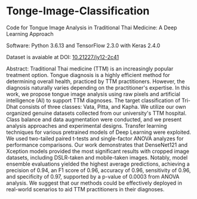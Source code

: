 # Tonge-Image-Classification

Code for Tongue Image Analysis in Traditional Thai Medicine: A Deep Learning Approach

Software: Python 3.6.13 and TensorFlow 2.3.0 with Keras 2.4.0

Dataset is avaiable at DOI: [10.21227/jy12-2c41](https://dx.doi.org/10.21227/56cx-0f96)

Abstract:
Traditional Thai medicine (TTM) is an increasingly popular treatment option. Tongue diagnosis is a highly efficient method for determining overall health, practiced by TTM practitioners. However, the diagnosis naturally varies depending on the practitioner's expertise. In this work, we propose tongue image analysis using raw pixels and artificial intelligence (AI) to support TTM diagnoses. The target classification of Tri-Dhat consists of three classes: Vata, Pitta, and Kapha. We utilize our own organized genuine datasets collected from our university's TTM hospital. Class balance and data augmentation were conducted, and we present analysis approaches and experimental designs. Transfer learning techniques for various pretrained models of Deep Learning were exploited. We used two-tailed paired t-tests and single-factor ANOVA analyzes for performance comparisons. Our work demonstrates that DenseNet121 and Xception models provided the most significant results with cropped image datasets, including DSLR-taken and mobile-taken images. Notably, model ensemble evaluations yielded the highest average predictions, achieving a precision of 0.94, an F1 score of 0.96, accuracy of 0.96, sensitivity of 0.96, and specificity of 0.97, supported by a p-value of 0.0003 from ANOVA analysis. We suggest that our methods could be effectively deployed in real-world scenarios to aid TTM practitioners in their diagnoses.
